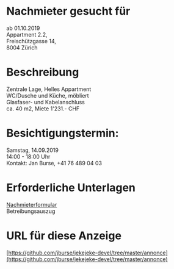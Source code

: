 # Nachmieter gesucht für

ab 01.10.2019<br/>
Appartment 2.2,<br/>
Freischützgasse 14,<br/>
8004 Zürich

# Beschreibung

Zentrale Lage, Helles Appartment<br/>
WC/Dusche und Küche, möbliert<br/>
Glasfaser- und Kabelanschluss<br/>
ca. 40 m2, Miete 1'231.- CHF

# Besichtigungstermin:

Samstag, 14.09.2019<br/>
14:00 - 18:00 Uhr<br/>
Kontakt: Jan Burse, +41 76 489 04 03

# Erforderliche Unterlagen

[Nachmieterformular](https://github.com/jburse/jekejeke-devel/raw/master/annonce/nachmieter_freischuetz.pdf)<br/>
Betreibungsauszug

# URL für diese Anzeige

[https://github.com/jburse/jekejeke-devel/tree/master/annonce](https://github.com/jburse/jekejeke-devel/tree/master/annonce)